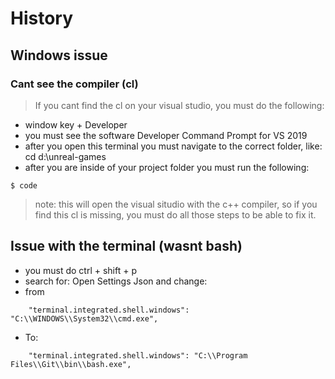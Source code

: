 # History

## Windows issue

### Cant see the compiler (cl)
> If you cant find the cl on your visual studio, you must do the following:
* window key + Developer
* you must see the software Developer Command Prompt for VS 2019
* after you open this terminal you must navigate to the correct folder, like: cd d:\unreal-games
* after you are inside of your project folder you must run the following:
``` 
$ code
```
> note: this will open the visual situdio with the c++ compiler, so if you find this cl is missing, you must do all those steps to be able to fix it.

## Issue with the terminal (wasnt bash)
* you must do ctrl + shift + p
* search for: Open Settings Json and change:
 * from
```
    "terminal.integrated.shell.windows": "C:\\WINDOWS\\System32\\cmd.exe",
```
 * To: 
```
    "terminal.integrated.shell.windows": "C:\\Program Files\\Git\\bin\\bash.exe",
```
